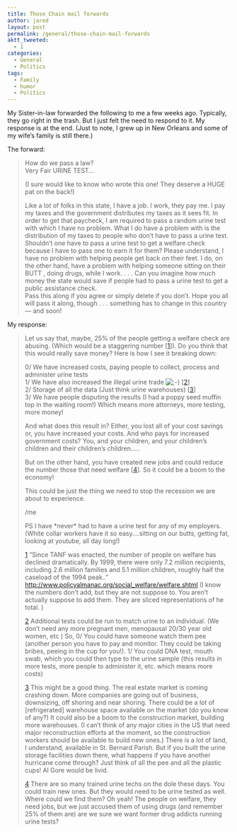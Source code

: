 ```yaml
---
title: Those Chain mail forwards
author: jared
layout: post
permalink: /general/those-chain-mail-forwards
aktt_tweeted:
  - 1
categories:
  - General
  - Politics
tags:
  - Family
  - humor
  - Politics
---
```

My Sister-in-law forwarded the following to me a few weeks ago. Typically, they go right in the trash. But I just felt the need to respond to it. My response is at the end. (Just to note, I grew up in New Orleans and some of my wife&#8217;s family is still there.)

The forward:

> How do we pass a law?  
> Very Fair URINE TEST&#8230;
> 
> (I sure would like to know who wrote this one! They deserve a HUGE pat on the back!)
> 
> Like a lot of folks in this state, I have a job. I work, they pay me. I pay my taxes and the government distributes my taxes as it sees fit. In order to get that paycheck, I am required to pass a random urine test with which I have no problem. What I do have a problem with is the distribution of my taxes to people who don&#8217;t have to pass a urine test. Shouldn&#8217;t one have to pass a urine test to get a welfare check because I have to pass one to earn it for them? Please understand, I have no problem with helping people get back on their feet. I do, on the other hand, have a problem with helping someone sitting on their BUTT , doing drugs, while I work. . . . Can you imagine how much money the state would save if people had to pass a urine test to get a public assistance check.  
> Pass this along if you agree or simply delete if you don&#8217;t. Hope you all will pass it along, though . . . something has to change in this country &#8212; and soon!

My response:

> Let us say that, maybe, 25% of the people getting a welfare check are abusing. (Which would be a staggering number [[1][1]]). Do you think that this would really save money? Here is how I see it breaking down:
> 
> 0/ We have increased costs, paying people to collect, process and administer urine tests  
> 1/ We have also increased the illegal urine trade <img src="http://jared.ottleys.net/wp-includes/images/smilies/icon_wink.gif" alt=";-)" class="wp-smiley" /> [[2][2]]  
> 2/ Storage of all the data (Just think urine warehouses) [[3][3]]  
> 3/ We have people disputing the results (I had a poppy seed muffin top in the waiting room!) Which means more attorneys, more testing, more money!
> 
> And what does this result in? Either, you lost all of your cost savings or, you have increased your costs. And who pays for increased government costs? You, and your children, and your children&#8217;s children and their children&#8217;s children&#8230;..
> 
> But on the other hand, you have created new jobs and could reduce the number those that need welfare [[4][4]]. So it could be a boom to the economy!
> 
> This could be just the thing we need to stop the recession we are about to experience.
> 
> /me
> 
> PS I have \*never\* had to have a urine test for any of my employers. (White collar workers have it so easy&#8230;.sitting on our butts, getting fat, looking at youtube, all day long!)
> 
> <a title="1" name="1"></a>[1] &#8220;Since TANF was enacted, the number of people on welfare has declined dramatically. By 1999, there were only 7.2 million recipients, including 2.6 million families and 5.1 million children, roughly half the caseload of the 1994 peak..&#8221; <a href="http://www.policyalmanac.org/social_welfare/welfare.shtml" target="_blank">http://www.policyalmanac.org/social_welfare/welfare.shtml</a> (I know the numbers don&#8217;t add, but they are not suppose to. You aren&#8217;t actually suppose to add them. They are sliced representations of he total. )
> 
> <a title="2" name="2"></a>[2] Additional tests could be run to match urine to an individual. (We don&#8217;t need any more pregnant men, menopausal 20/30 year old women, etc ) So, 0/ You could have someone watch them pee (another person you have to pay and monitor. They could be taking bribes, peeing in the cup for you!). 1/ You could DNA test, mouth swab, which you could then type to the urine sample (this results in more tests, more people to administer it, etc. which means more costs)
> 
> <a title="3" name="3"></a>[3] This might be a good thing. The real estate market is coming crashing down. More companies are going out of business, downsizing, off shoring and near shoring. There could be a lot of [refrigerated] warehouse space available on the market (do you know of any?) It could also be a boom to the construction market, building more warehouses. (I can&#8217;t think of any major cities in the US that need major reconstruction efforts at the moment, so the construction workers should be available to build new ones.) There is a lot of land, I understand, available in St. Bernard Parish. But if you built the urine storage facilities down there, what happens if you have another hurricane come through? Just think of all the pee and all the plastic cups! Al Gore would be livid.
> 
> <a title="4" name="4"></a>[4] There are so many trained urine techs on the dole these days. You could train new ones. But they would need to be urine tested as well. Where could we find them? Oh yeah! The people on welfare, they need jobs, but we just accused them of using drugs (and remember 25% of them are) are we sure we want former drug addicts running urine tests?

 [1]: #1
 [2]: #2
 [3]: #3
 [4]: #4